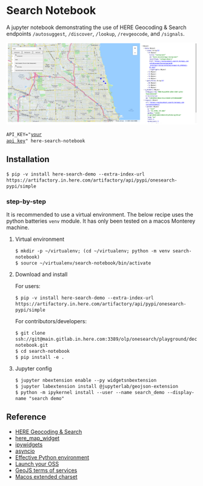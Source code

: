 # Search Notebook

A jupyter notebook demonstrating the use of HERE Geocoding & Search endpoints `/autosuggest`,  `/discover`, `/lookup`, `/revgeocode`,  and `/signals`.

![searching for restaurants](screenshot.png)

    
<code>API_KEY="[your api key](https://developer.here.com/documentation/geocoding-search-api/dev_guide/topics/quick-start-dhc.html#get-an-api-key)" here-search-notebook</code>

## Installation

    $ pip -v install here-search-demo --extra-index-url https://artifactory.in.here.com/artifactory/api/pypi/onesearch-pypi/simple

### step-by-step

It is recommended to use a virtual environment. The below recipe uses the python batteries `venv` module.
It has only been tested on a macos Monterey machine.

1. Virtual environment

   ```
   $ mkdir -p ~/virtualenv; (cd ~/virtualenv; python -m venv search-notebook)
   $ source ~/virtualenv/search-notebook/bin/activate
   ```

2. Download and install

   For users:

   ```
   $ pip -v install here-search-demo --extra-index-url https://artifactory.in.here.com/artifactory/api/pypi/onesearch-pypi/simple
   ```

   For contributors/developers:   

   ```
   $ git clone ssh://git@main.gitlab.in.here.com:3389/olp/onesearch/playground/decitre/search-notebook.git
   $ cd search-notebook
   $ pip install -e .
   ```

3. Jupyter config

   ```
   $ jupyter nbextension enable --py widgetsnbextension
   $ jupyter labextension install @jupyterlab/geojson-extension
   $ python -m ipykernel install --user --name search_demo --display-name "search demo"
   ```

## Reference

- [HERE Geocoding & Search](https://developer.here.com/documentation/geocoding-search-api/dev_guide/index.html)
- [here_map_widget](https://here-map-widget-for-jupyter.readthedocs.io/en/latest/index.html)
- [ipywidgets](https://ipywidgets.readthedocs.io/en/latest/index.html)
- [asyncio](https://bbc.github.io/cloudfit-public-docs/asyncio/asyncio-part-1)
- [Effective Python environment](https://realpython.com/effective-python-environment/)
- [Launch your OSS](https://opensource.guide/starting-a-project/#launching-your-own-open-source-project)
- [GeoJS terms of services](https://www.geojs.io/tos/)
- [Macos extended charset](https://www.barcodefaq.com/knowledge-base/mac-extended-ascii-character-chart/)